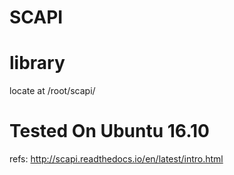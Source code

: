 # SCAPI


# library

locate at /root/scapi/


# Tested On Ubuntu 16.10 

refs: http://scapi.readthedocs.io/en/latest/intro.html

